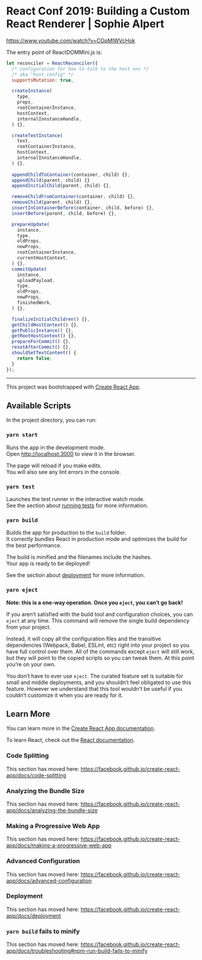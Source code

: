 React Conf 2019: Building a Custom React Renderer | Sophie Alpert
=================================================================

https://www.youtube.com/watch?v=CGpMlWVcHok

The entry point of ReactDOMMini.js is:

```js
let reconciler = ReactReconciler({
  /* configuration for how to talk to the host env */
  /* aka "host config" */
  supportsMutation: true,

  createInstance(
    type,
    props,
    rootContainerInstance,
    hostContext,
    internalInnstanceHandle,
  ) {},

  createTextInstance(
    text,
    rootContainerInstance,
    hostContext,
    internalInnstanceHandle,
  ) {},
    
  appendChildToContainer(container, child) {},
  appendChild(parent, child) {}
  appendInitialChild(parent, child) {},

  removeChildFromContainer(container, child) {},
  removeChild(parent, child) {},
  insertInContainerBefore(container, child, before) {},
  insertBefore(parent, child, before) {},

  prepareUpdate(
    instance,
    type,
    oldProps,
    newProps,
    rootContainerInstance,
    currentHostContext,
  ) {},
  commitUpdate(
    instance,
    uploadPayload,
    type,
    oldProps,
    newProps,
    finishedWork,
  ) {},

  finalizeInitialChildren() {},
  getChildHostContext() {},
  getPublicInstance() {},
  getRootHostContext() {},
  prepareForCommit() {},
  resetAfterCommit() {},
  shouldSetTextContent() {
    return false;
  }
});
```

---

 This project was bootstrapped with [Create React App](https://github.com/facebook/create-react-app).

## Available Scripts

In the project directory, you can run:

### `yarn start`

Runs the app in the development mode.<br />
Open [http://localhost:3000](http://localhost:3000) to view it in the browser.

The page will reload if you make edits.<br />
You will also see any lint errors in the console.

### `yarn test`

Launches the test runner in the interactive watch mode.<br />
See the section about [running tests](https://facebook.github.io/create-react-app/docs/running-tests) for more information.

### `yarn build`

Builds the app for production to the `build` folder.<br />
It correctly bundles React in production mode and optimizes the build for the best performance.

The build is minified and the filenames include the hashes.<br />
Your app is ready to be deployed!

See the section about [deployment](https://facebook.github.io/create-react-app/docs/deployment) for more information.

### `yarn eject`

**Note: this is a one-way operation. Once you `eject`, you can’t go back!**

If you aren’t satisfied with the build tool and configuration choices, you can `eject` at any time. This command will remove the single build dependency from your project.

Instead, it will copy all the configuration files and the transitive dependencies (Webpack, Babel, ESLint, etc) right into your project so you have full control over them. All of the commands except `eject` will still work, but they will point to the copied scripts so you can tweak them. At this point you’re on your own.

You don’t have to ever use `eject`. The curated feature set is suitable for small and middle deployments, and you shouldn’t feel obligated to use this feature. However we understand that this tool wouldn’t be useful if you couldn’t customize it when you are ready for it.

## Learn More

You can learn more in the [Create React App documentation](https://facebook.github.io/create-react-app/docs/getting-started).

To learn React, check out the [React documentation](https://reactjs.org/).

### Code Splitting

This section has moved here: https://facebook.github.io/create-react-app/docs/code-splitting

### Analyzing the Bundle Size

This section has moved here: https://facebook.github.io/create-react-app/docs/analyzing-the-bundle-size

### Making a Progressive Web App

This section has moved here: https://facebook.github.io/create-react-app/docs/making-a-progressive-web-app

### Advanced Configuration

This section has moved here: https://facebook.github.io/create-react-app/docs/advanced-configuration

### Deployment

This section has moved here: https://facebook.github.io/create-react-app/docs/deployment

### `yarn build` fails to minify

This section has moved here: https://facebook.github.io/create-react-app/docs/troubleshooting#npm-run-build-fails-to-minify
